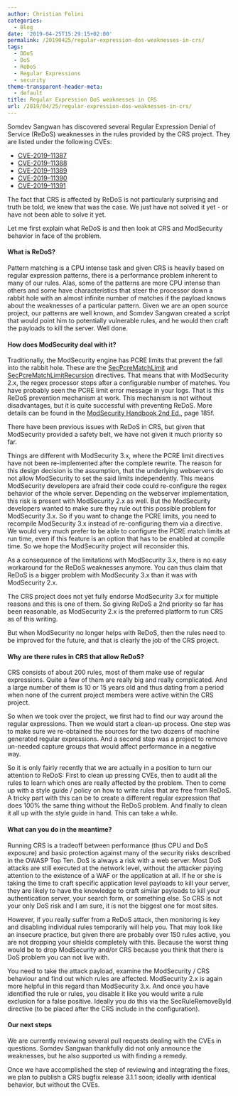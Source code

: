 ```yaml
---
author: Christian Folini
categories:
  - Blog
date: '2019-04-25T15:29:15+02:00'
permalink: /20190425/regular-expression-dos-weaknesses-in-crs/
tags:
  - DDoS
  - DoS
  - ReDoS
  - Regular Expressions
  - security
theme-transparent-header-meta:
  - default
title: Regular Expression DoS weaknesses in CRS
url: /2019/04/25/regular-expression-dos-weaknesses-in-crs/
---
```



Somdev Sangwan has discovered several Regular Expression Denial of Service (ReDoS) weaknesses in the rules provided by the CRS project. They are listed under the following CVEs:

- [CVE-2019–11387](https://cve.mitre.org/cgi-bin/cvename.cgi?name=CVE-2019-11387)
- [CVE-2019–11388](https://nvd.nist.gov/vuln/detail/CVE-2019-11388)
- [CVE-2019–11389](https://nvd.nist.gov/vuln/detail/CVE-2019-11389)
- [CVE-2019–11390](https://cve.mitre.org/cgi-bin/cvename.cgi?name=CVE-2019-11390)
- [CVE-2019–11391](https://cve.mitre.org/cgi-bin/cvename.cgi?name=CVE-2019-11391)

The fact that CRS is affected by ReDoS is not particularly surprising and truth be told, we knew that was the case. We just have not solved it yet - or have not been able to solve it yet.

Let me first explain what ReDoS is and then look at CRS and ModSecurity behavior in face of the problem.

#### What is ReDoS?

Pattern matching is a CPU intense task and given CRS is heavily based on regular expression patterns, there is a performance problem inherent to many of our rules. Alas, some of the patterns are more CPU intense than others and some have characteristics that steer the processor down a rabbit hole with an almost infinite number of matches if the payload knows about the weaknesses of a particular pattern. Given we are an open source project, our patterns are well known, and Somdev Sangwan created a script that would point him to potentially vulnerable rules, and he would then craft the payloads to kill the server. Well done.

#### How does ModSecurity deal with it?

Traditionally, the ModSecurity engine has PCRE limits that prevent the fall into the rabbit hole. These are the [SecPcreMatchLimit](https://github.com/SpiderLabs/ModSecurity/wiki/Reference-Manual-(v2.x)#SecPcreMatchLimit) and [SecPcreMatchLimitRecursion](https://github.com/SpiderLabs/ModSecurity/wiki/Reference-Manual-(v2.x)#secpcrematchlimitrecursion) directives. That means that with ModSecurity 2.x, the regex processor stops after a configurable number of matches. You have probably seen the PCRE limit error message in your logs. That is this ReDoS prevention mechanism at work. This mechanism is not without disadvantages, but it is quite successful with preventing ReDoS. More details can be found in the [ModSecurity Handbook 2nd Ed.](https://www.feistyduck.com/books/modsecurity-handbook/), page 185f.

There have been previous issues with ReDoS in CRS, but given that ModSecurity provided a safety belt, we have not given it much priority so far.

Things are different with ModSecurity 3.x, where the PCRE limit directives have not been re-implemented after the complete rewrite. The reason for this design decision is the assumption, that the underlying webservers do not allow ModSecurity to set the said limits independently. This means ModSecurity developers are afraid their code could re-configure the regex behavior of the whole server. Depending on the webserver implementation, this risk is present with ModSecurity 2.x as well. But the ModSecurity developers wanted to make sure they rule out this possible problem for ModSecurity 3.x. So if you want to change the PCRE limits, you need to recompile ModSecurity 3.x instead of re-configuring them via a directive. We would very much prefer to be able to configure the PCRE match limits at run time, even if this feature is an option that has to be enabled at compile time. So we hope the ModSecurity project will reconsider this.

As a consequence of the limitations with ModSecurity 3.x, there is no easy workaround for the ReDoS weaknesses anymore. You can thus claim that ReDoS is a bigger problem with ModSecurity 3.x than it was with ModSecurity 2.x.

The CRS project does not yet fully endorse ModSecurity 3.x for multiple reasons and this is one of them. So giving ReDoS a 2nd priority so far has been reasonable, as ModSecurity 2.x is the preferred platform to run CRS as of this writing.

But when ModSecurity no longer helps with ReDoS, then the rules need to be improved for the future, and that is clearly the job of the CRS project.

#### Why are there rules in CRS that allow ReDoS?

CRS consists of about 200 rules, most of them make use of regular expressions. Quite a few of them are really big and really complicated. And a large number of them is 10 or 15 years old and thus dating from a period when none of the current project members were active within the CRS project.

So when we took over the project, we first had to find our way around the regular expressions. Then we would start a clean-up process. One step was to make sure we re-obtained the sources for the two dozens of machine generated regular expressions. And a second step was a project to remove un-needed capture groups that would affect performance in a negative way.

So it is only fairly recently that we are actually in a position to turn our attention to ReDoS: First to clean up pressing CVEs, then to audit all the rules to learn which ones are really affected by the problem. Then to come up with a style guide / policy on how to write rules that are free from ReDoS. A tricky part with this can be to create a different regular expression that does 100% the same thing without the ReDoS problem. And finally to clean it all up with the style guide in hand. This can take a while.

#### What can you do in the meantime?

Running CRS is a tradeoff between performance (thus CPU and DoS exposure) and basic protection against many of the security risks described in the OWASP Top Ten. DoS is always a risk with a web server. Most DoS attacks are still executed at the network level, without the attacker paying attention to the existence of a WAF or the application at all. If he or she is taking the time to craft specific application level payloads to kill your server, they are likely to have the knowledge to craft similar payloads to kill your authentication server, your search form, or something else. So CRS is not your only DoS risk and I am sure, it is not the biggest one for most sites.

However, if you really suffer from a ReDoS attack, then monitoring is key and disabling individual rules temporarily will help you. That may look like an insecure practice, but given there are probably over 150 rules active, you are not dropping your shields completely with this. Because the worst thing would be to drop ModSecurity and/or CRS because you think that there is DoS problem you can not live with.

You need to take the attack payload, examine the ModSecurity / CRS behaviour and find out which rules are affected. ModSecurity 2.x is again more helpful in this regard than ModSecurity 3.x. And once you have identified the rule or rules, you disable it like you would write a rule exclusion for a false positive. Ideally you do this via the SecRuleRemoveById directive (to be placed after the CRS include in the configuration).

#### Our next steps

We are currently reviewing several pull requests dealing with the CVEs in questions. Somdev Sangwan thankfully did not only announce the weaknesses, but he also supported us with finding a remedy.

Once we have accomplished the step of reviewing and integrating the fixes, we plan to publish a CRS bugfix release 3.1.1 soon; ideally with identical behavior, but without the CVEs.

